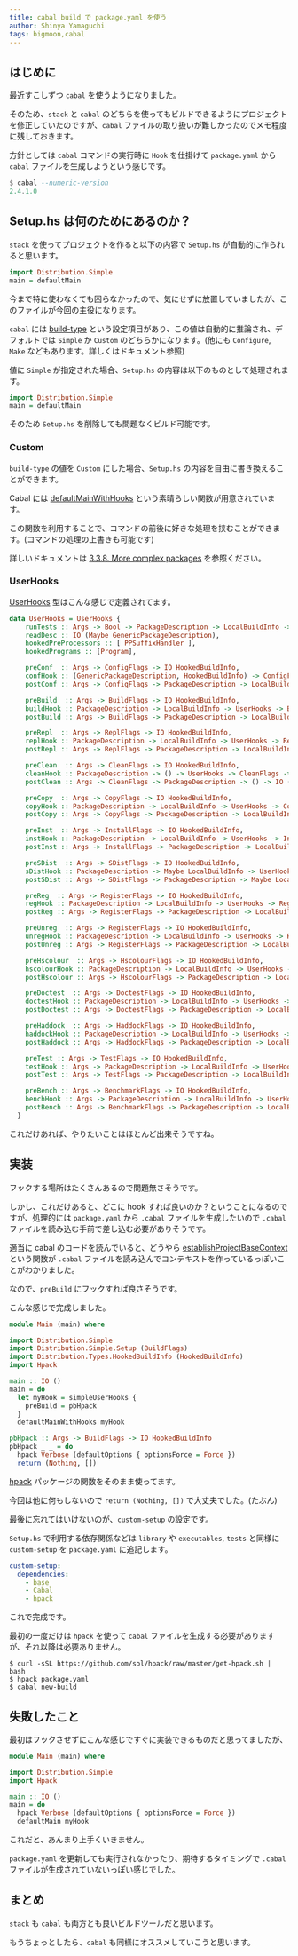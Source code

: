 ```yaml
---
title: cabal build で package.yaml を使う
author: Shinya Yamaguchi
tags: bigmoon,cabal
---
```


## はじめに

最近すこしずつ `cabal` を使うようになりました。

そのため、`stack` と `cabal` のどちらを使ってもビルドできるようにプロジェクトを修正していたのですが、`cabal` ファイルの取り扱いが難しかったのでメモ程度に残しておきます。

方針としては `cabal` コマンドの実行時に `Hook` を仕掛けて `package.yaml` から `cabal` ファイルを生成しようという感じです。

```hs
$ cabal --numeric-version
2.4.1.0
```

<!--more-->

## Setup.hs は何のためにあるのか？

`stack` を使ってプロジェクトを作ると以下の内容で `Setup.hs` が自動的に作られると思います。

```hs
import Distribution.Simple
main = defaultMain
```

今まで特に使わなくても困らなかったので、気にせずに放置していましたが、このファイルが今回の主役になります。

`cabal` には [build-type](https://www.haskell.org/cabal/users-guide/developing-packages.html#pkg-field-build-type) という設定項目があり、この値は自動的に推論され、デフォルトでは `Simple` か `Custom` のどちらかになります。(他にも `Configure`, `Make` などもあります。詳しくはドキュメント参照)

値に `Simple` が指定された場合、`Setup.hs` の内容は以下のものとして処理されます。

```haskell
import Distribution.Simple
main = defaultMain
```

そのため `Setup.hs` を削除しても問題なくビルド可能です。

### Custom

`build-type` の値を `Custom` にした場合、`Setup.hs` の内容を自由に書き換えることができます。

Cabal には [defaultMainWithHooks](https://www.stackage.org/haddock/lts-13.0/Cabal-2.4.1.0/Distribution-Simple.html#v:defaultMainWithHooks) という素晴らしい関数が用意されています。

この関数を利用することで、コマンドの前後に好きな処理を挟むことができます。(コマンドの処理の上書きも可能です)

詳しいドキュメントは [3.3.8. More complex packages](https://www.haskell.org/cabal/users-guide/developing-packages.html#more-complex-packages) を参照ください。

### UserHooks

[UserHooks](https://www.stackage.org/haddock/lts-13.0/Cabal-2.4.1.0/Distribution-Simple.html#t:UserHooks) 型はこんな感じで定義されてます。

```hs
data UserHooks = UserHooks {
    runTests :: Args -> Bool -> PackageDescription -> LocalBuildInfo -> IO (),
    readDesc :: IO (Maybe GenericPackageDescription),
    hookedPreProcessors :: [ PPSuffixHandler ],
    hookedPrograms :: [Program],

    preConf  :: Args -> ConfigFlags -> IO HookedBuildInfo,
    confHook :: (GenericPackageDescription, HookedBuildInfo) -> ConfigFlags -> IO LocalBuildInfo,
    postConf :: Args -> ConfigFlags -> PackageDescription -> LocalBuildInfo -> IO (),

    preBuild  :: Args -> BuildFlags -> IO HookedBuildInfo,
    buildHook :: PackageDescription -> LocalBuildInfo -> UserHooks -> BuildFlags -> IO (),
    postBuild :: Args -> BuildFlags -> PackageDescription -> LocalBuildInfo -> IO (),

    preRepl  :: Args -> ReplFlags -> IO HookedBuildInfo,
    replHook :: PackageDescription -> LocalBuildInfo -> UserHooks -> ReplFlags -> [String] -> IO (),
    postRepl :: Args -> ReplFlags -> PackageDescription -> LocalBuildInfo -> IO (),

    preClean  :: Args -> CleanFlags -> IO HookedBuildInfo,
    cleanHook :: PackageDescription -> () -> UserHooks -> CleanFlags -> IO (),
    postClean :: Args -> CleanFlags -> PackageDescription -> () -> IO (),

    preCopy  :: Args -> CopyFlags -> IO HookedBuildInfo,
    copyHook :: PackageDescription -> LocalBuildInfo -> UserHooks -> CopyFlags -> IO (),
    postCopy :: Args -> CopyFlags -> PackageDescription -> LocalBuildInfo -> IO (),

    preInst  :: Args -> InstallFlags -> IO HookedBuildInfo,
    instHook :: PackageDescription -> LocalBuildInfo -> UserHooks -> InstallFlags -> IO (),
    postInst :: Args -> InstallFlags -> PackageDescription -> LocalBuildInfo -> IO (),

    preSDist  :: Args -> SDistFlags -> IO HookedBuildInfo,
    sDistHook :: PackageDescription -> Maybe LocalBuildInfo -> UserHooks -> SDistFlags -> IO (),
    postSDist :: Args -> SDistFlags -> PackageDescription -> Maybe LocalBuildInfo -> IO (),

    preReg  :: Args -> RegisterFlags -> IO HookedBuildInfo,
    regHook :: PackageDescription -> LocalBuildInfo -> UserHooks -> RegisterFlags -> IO (),
    postReg :: Args -> RegisterFlags -> PackageDescription -> LocalBuildInfo -> IO (),

    preUnreg  :: Args -> RegisterFlags -> IO HookedBuildInfo,
    unregHook :: PackageDescription -> LocalBuildInfo -> UserHooks -> RegisterFlags -> IO (),
    postUnreg :: Args -> RegisterFlags -> PackageDescription -> LocalBuildInfo -> IO (),

    preHscolour  :: Args -> HscolourFlags -> IO HookedBuildInfo,
    hscolourHook :: PackageDescription -> LocalBuildInfo -> UserHooks -> HscolourFlags -> IO (),
    postHscolour :: Args -> HscolourFlags -> PackageDescription -> LocalBuildInfo -> IO (),

    preDoctest  :: Args -> DoctestFlags -> IO HookedBuildInfo,
    doctestHook :: PackageDescription -> LocalBuildInfo -> UserHooks -> DoctestFlags -> IO (),
    postDoctest :: Args -> DoctestFlags -> PackageDescription -> LocalBuildInfo -> IO (),

    preHaddock  :: Args -> HaddockFlags -> IO HookedBuildInfo,
    haddockHook :: PackageDescription -> LocalBuildInfo -> UserHooks -> HaddockFlags -> IO (),
    postHaddock :: Args -> HaddockFlags -> PackageDescription -> LocalBuildInfo -> IO (),

    preTest :: Args -> TestFlags -> IO HookedBuildInfo,
    testHook :: Args -> PackageDescription -> LocalBuildInfo -> UserHooks -> TestFlags -> IO (),
    postTest :: Args -> TestFlags -> PackageDescription -> LocalBuildInfo -> IO (),

    preBench :: Args -> BenchmarkFlags -> IO HookedBuildInfo,
    benchHook :: Args -> PackageDescription -> LocalBuildInfo -> UserHooks -> BenchmarkFlags -> IO (),
    postBench :: Args -> BenchmarkFlags -> PackageDescription -> LocalBuildInfo -> IO ()
  }
```

これだけあれば、やりたいことはほとんど出来そうですね。

## 実装

フックする場所はたくさんあるので問題無さそうです。

しかし、これだけあると、どこに hook すれば良いのか？ということになるのですが、処理的には `package.yaml` から `.cabal` ファイルを生成したいので `.cabal` ファイルを読み込む手前で差し込む必要がありそうです。

適当に cabal のコードを読んでいると、どうやら [establishProjectBaseContext](https://github.com/haskell/cabal/blob/e15d87d542b4b23983aed3d54e0b42585257f453/cabal-install/Distribution/Client/CmdBuild.hs#L119) という関数が `.cabal` ファイルを読み込んでコンテキストを作っているっぽいことがわかりました。

なので、`preBuild` にフックすれば良さそうです。

こんな感じで完成しました。

```hs
module Main (main) where

import Distribution.Simple
import Distribution.Simple.Setup (BuildFlags)
import Distribution.Types.HookedBuildInfo (HookedBuildInfo)
import Hpack

main :: IO ()
main = do
  let myHook = simpleUserHooks {
    preBuild = pbHpack
  }
  defaultMainWithHooks myHook

pbHpack :: Args -> BuildFlags -> IO HookedBuildInfo
pbHpack _ _ = do
  hpack Verbose (defaultOptions { optionsForce = Force })
  return (Nothing, [])
```

[hpack](https://www.stackage.org/package/hpack) パッケージの関数をそのまま使ってます。

今回は他に何もしないので `return (Nothing, [])` で大丈夫でした。(たぶん)

最後に忘れてはいけないのが、`custom-setup` の設定です。

`Setup.hs` で利用する依存関係などは `library` や `executables`, `tests` と同様に `custom-setup` を `package.yaml` に追記します。

```yaml
custom-setup:
  dependencies:
    - base
    - Cabal
    - hpack
```

これで完成です。

最初の一度だけは `hpack` を使って `cabal` ファイルを生成する必要がありますが、それ以降は必要ありません。

```shell
$ curl -sSL https://github.com/sol/hpack/raw/master/get-hpack.sh | bash
$ hpack package.yaml
$ cabal new-build
```

## 失敗したこと

最初はフックさせずにこんな感じですぐに実装できるものだと思ってましたが、

```hs
module Main (main) where

import Distribution.Simple
import Hpack

main :: IO ()
main = do
  hpack Verbose (defaultOptions { optionsForce = Force })
  defaultMain myHook
```

これだと、あんまり上手くいきません。

`package.yaml` を更新しても実行されなかったり、期待するタイミングで `.cabal` ファイルが生成されていないっぽい感じでした。

## まとめ

`stack` も `cabal` も両方とも良いビルドツールだと思います。

もうちょっとしたら、`cabal` も同様にオススメしていこうと思います。